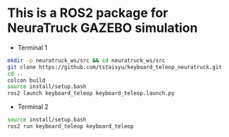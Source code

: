 # This is a ROS2 package for NeuraTruck GAZEBO simulation

* Terminal 1
```bash
mkdir -p neuratruck_ws/src && cd neuratruck_ws/src
git clone https://github.com/tstaisyu/keyboard_teleop_neuratruck.git
cd ..
colcon build
source install/setup.bash
ros2 launch keyboard_teleop keyboard_teleop.launch.py
```

* Terminal 2
```bash
source install/setup.bash
ros2 run keyboard_teleop keyboard_teleop
```